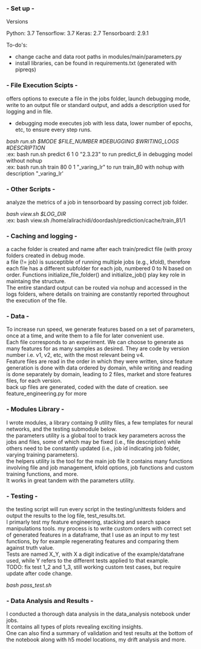 ### - Set up -

Versions

Python: 3.7
Tensorflow: 3.7
Keras: 2.7
Tensorboard: 2.9.1


To-do's:
- change cache and data root paths in modules/main/parameters.py
- install libraries, can be found in requirements.txt (generated with pipreqs)


### - File Execution Scipts -

offers options to execute a file in the jobs folder, launch debugging mode, write to an output file or standard output, and adds a description used for logging and in file.<br/>
- debugging mode executes job with less data, lower number of epochs, etc, to ensure every step runs.

*bash run.sh $MODE $FILE_NUMBER #DEBUGGING $WRITING_LOGS #DESCRIPTION*<br/>
:ex: bash run.sh predict 6 1 0 "2.3.23" to run predict_6 in debugging model without nohup<br/>
:ex: bash run.sh train 80 0 1 "_varing_lr" to run train_80 with nohup with description "_varing_lr'

### - Other Scripts -

analyze the metrics of a job in tensorboard by passing correct job folder.

*bash view.sh $LOG_DIR*<br/>
:ex: bash view.sh /home/alirachidi/doordash/prediction/cache/train_81/1


### - Caching and logging -

a cache folder is created and name after each train/predict file (with proxy folders created in debug mode. <br/>
a file (!= job) is susceptible of running multiple jobs (e.g., kfold), therefore each file has a different
subfolder for each job, numbered 0 to N based on order. Functions initialize_file_folder() and initialize_job() play key role in maintaing the structure.<br/>
The entire standard output can be routed via nohup and accessed in the logs folders, where details on training are constantly reported throughout the execution of the file.

### - Data -

To increase run speed, we generate features based on a set of parameters, once at a time, and write them to a file for later convenient use.<br/>
Each file corresponds to an experiment. We can choose to generate as many features for as many samples as desired. They are code by version number i.e. v1, v2, etc, with the most relevant being v4.<br/>
Feature files are read in the order in which they were written, since feature generation is done with data ordered by domain, while writing and reading is done separately by domain, leading to 2 files, market and store features files, for each version.<br/>
back up files are generated, coded with the date of creation.
see feature_engineering.py for more

### - Modules Library -

I wrote modules, a library containg 9 utility files, a few templates for neural networks, and the testing
submodule below.<br/>
the  parameters utility is a global tool to track key parameters across the jobs and files, some of which
may be fixed (i.e., file description) while others need to be constantly updated (i.e., job id indicating
job folder, varying training parameters).<br/>
the helpers utility is the tool for the main job file It contains many functions involving file and job management, kfold options, job functions and custom training functions, and more.<br/>
It works in great tandem with the parameters utility.

### - Testing -

the testing script will run every script in the testing/unittests folders and output the results to the log file, test_results.txt.<br/>
I primarly test my feature engineering, stacking and search space manipulations tools. my process is to write custom orders with correct set of generated features in a dataframe, that I use as an input to my test functions, by for example regenerating features and comparing them against truth value.<br/>
Tests are named X_Y, with X a digit indicative of the example/datafrane used, while Y refers to the different tests applied to that example.<br/>
TODO: fix test 1_2 and 1_3, still working custom test cases, but require update after code change.

*bash pass_test.sh*

### - Data Analysis and Results -

I conducted a thorough data analysis in the data_analysis notebook under jobs.<br/>
It contains all types of plots revealing exciting insights.<br/>
One can also find a summary of validation and test results at the bottom of the notebook along
with h5 model locations, my drift analysis and more.